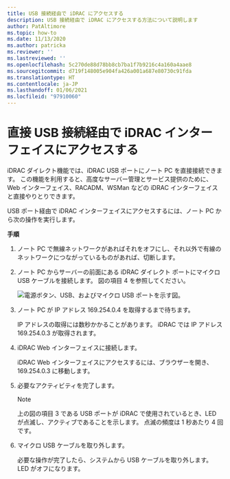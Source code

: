 ```yaml
---
title: USB 接続経由で iDRAC にアクセスする
description: USB 接続経由で iDRAC にアクセスする方法について説明します
author: PatAltimore
ms.topic: how-to
ms.date: 11/13/2020
ms.author: patricka
ms.reviewer: ''
ms.lastreviewed: ''
ms.openlocfilehash: 5c270de88d78bb8cb7ba1f7b9216c4a160a4aae8
ms.sourcegitcommit: d719f148005e904fa426a001a687e80730c91fda
ms.translationtype: HT
ms.contentlocale: ja-JP
ms.lasthandoff: 01/06/2021
ms.locfileid: "97910060"
---
```

# <a name="accessing-the-idrac-interface-over-a-direct-usb-connection"></a>直接 USB 接続経由で iDRAC インターフェイスにアクセスする

iDRAC ダイレクト機能では、iDRAC USB ポートにノート PC を直接接続できます。 この機能を利用すると、高度なサーバー管理とサービス提供のために、Web インターフェイス、RACADM、WSMan などの iDRAC インターフェイスと直接やりとりできます。



USB ポート経由で iDRAC インターフェイスにアクセスするには、ノート PC から次の操作を実行します。

**手順**

1.  ノート PC で無線ネットワークがあればそれをオフにし、それ以外で有線のネットワークにつながっているものがあれば、切断します。

2.  ノート PC からサーバーの前面にある iDRAC ダイレクト ポートにマイクロ USB ケーブルを接続します。
    図の項目 4 を参照してください。

    ![電源ボタン、USB、およびマイクロ USB ポートを示す図。](media/image-67.png)

3.  ノート PC が IP アドレス 169.254.0.4 を取得するまで待ちます。

    IP アドレスの取得には数秒かかることがあります。 iDRAC では IP アドレス 169.254.0.3 が取得されます。

4.  iDRAC Web インターフェイスに接続します。

    iDRAC Web インターフェイスにアクセスするには、ブラウザーを開き、169.254.0.3 に移動します。

5.  必要なアクティビティを完了します。

    

    > [!NOTE]
    > 上の図の項目 3 である USB ポートが iDRAC で使用されているとき、LED が点滅し、アクティブであることを示します。 点滅の頻度は 1 秒あたり 4 回です。
    
6.  マイクロ USB ケーブルを取り外します。

    必要な操作が完了したら、システムから USB ケーブルを取り外します。 LED がオフになります。
    
